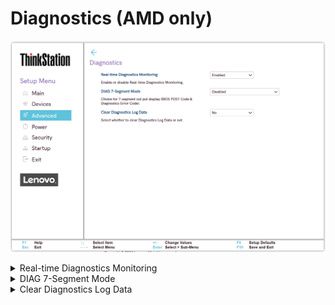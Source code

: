 # Diagnostics (AMD only) #
![](./img/ts_amddiagnostics.png)
<!--![](./img/amd_diagnostics.png)-->

<details><summary>Real-time Diagnostics Monitoring</summary>

Whether to enable Real-time Diagnostics Monitoring.

Options:

1.  **Enabled** - Default.
2.  Disabled.

| WMI Setting name | Values | SVP or SMP Req'd | AMD/Intel |
|:---|:---|:---|:---|
| RealtimeDIAG | Disable, Enable | yes | AMD |

</details>

<details><summary>DIAG 7-Segment Mode</summary>

Options for 7-segment output display (BIOS POST Code & Diagnostic Error Code).

Options:

1.  **Disabled** - Default.
2.  Enabled.

| WMI Setting name | Values | SVP or SMP Req'd | AMD/Intel |
|:---|:---|:---|:---|
| DIAG7SegMode | Disable, Enable | yes | AMD |

</details>

<details><summary>Clear Diagnostics Log Data</summary>

Whether to clear Diagnostics Log Data.

Options:

1.  **No** - Default.
2.  Yes.

| WMI Setting name | Values | SVP or SMP Req'd | AMD/Intel |
|:---|:---|:---|:---|
| ClearDIAGLog | Yes, No | yes | AMD |

</details>

